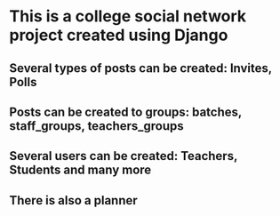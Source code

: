 # This is a college social network project created using Django
## Several types of posts can be created: Invites, Polls
## Posts can be created to groups: batches, staff_groups, teachers_groups 
## Several users can be created: Teachers, Students and many more
## There is also a planner

